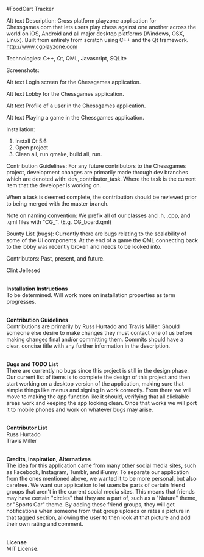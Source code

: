 #FoodCart Tracker

Alt text
Description: Cross platform playzone application for Chessgames.com that lets users play chess against one another across the world on iOS, Android and all major desktop platforms (Windows, OSX, Linux). Built from entirely from scratch using C++ and the Qt framework. http://www.cgplayzone.com

Technologies:
C++, Qt, QML, Javascript, SQLite

Screenshots:

Alt text 
Login screen for the Chessgames application.


Alt text 
Lobby for the Chessgames application.


Alt text 
Profile of a user in the Chessgames application.


Alt text 
Playing a game in the Chessgames application.


Installation:
1. Install Qt 5.6 
2. Open project 
3. Clean all, run qmake, build all, run. 

Contribution Guidelines:
For any future contributors to the Chessgames project, development changes are primarily made through dev branches which are denoted with: dev_contributor_task. Where the task is the current item that the developer is working on.

When a task is deemed complete, the contribution should be reviewed prior to being merged with the master branch.

Note on naming convention: We prefix all of our classes and .h, .cpp, and .qml files with "CG_". (E.g. CG_board.qml)

Bounty List (bugs):
Currently there are bugs relating to the scalability of some of the UI components.
At the end of a game the QML connecting back to the lobby was recently broken and needs to be looked into.

Contributors:
Past, present, and future.

Clint Jellesed

<br>**Installation Instructions**<br>
To be determined. Will work more on installation properties as term progresses.

<br>**Contribution Guidelines**<br>
Contributions are primarily by Russ Hurtado and Travis Miller. Should someone else desire to make changes they must contact one of us before making changes final and/or committing them. Commits should have a clear, concise title with any further information in the description.

<br>**Bugs and TODO List**<br>
There are currently no bugs since this project is still in the design phase. Our current list of items is to complete the design of this project and then start working on a desktop version of the application, making sure that simple things like menus and signing in work correctly. From there we will move to making the app function like it should, verifying that all clickable areas work and keeping the app looking clean. Once that works we will port it to mobile phones and work on whatever bugs may arise.

<br>**Contributor List**<br>
Russ Hurtado<br>Travis Miller

<br>**Credits, Inspiration, Alternatives**<br>
The idea for this application came from many other social media sites, such as Facebook, Instagram, Tumblr, and iFunny. To separate our application from the ones mentioned above, we wanted it to be more personal, but also carefree. We want our application to let users be parts of certain friend groups that aren't in the current social media sites. This means that friends may have certain "circles" that they are a part of, such as a "Nature" theme, or "Sports Car" theme. By adding these friend groups, they will get notifications when someone from that group uploads or rates a picture in that tagged section, allowing the user to then look at that picture and add their own rating and comment. 

<br>**License**<br>
MIT License.
